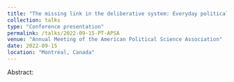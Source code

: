 ```yaml
---
title: "The missing link in the deliberative system: Everyday political talk with strangers."
collection: talks
type: "Conference presentation"
permalink: /talks/2022-09-15-PT-APSA
venue: "Annual Meeting of the American Political Science Association"
date: 2022-09-15
location: "Montréal, Canada"
---
```


Abstract:
